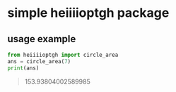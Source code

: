 # simple heiiiioptgh package

## usage example

```py
from heiiiioptgh import circle_area
ans = circle_area(7)
print(ans)
```

> 153.93804002589985
